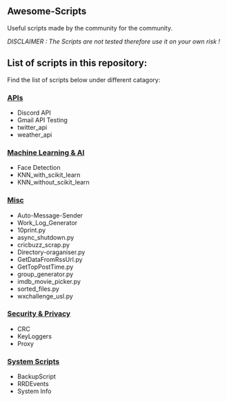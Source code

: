 ## Awesome-Scripts

Useful scripts made by the community for the community.

<i> DISCLAIMER : The Scripts are not tested therefore use it on your own risk ! </i>

## List of scripts in this repository:
Find the list of scripts below under different catagory:

### [APIs](./APIs)
* Discord API
* Gmail API Testing
* twitter_api
* weather_api


### [Machine Learning & AI](./Machine-Learning-&-AI)
* Face Detection
* KNN_with_scikit_learn
* KNN_without_scikit_learn


### [Misc](./Misc)
* Auto-Message-Sender
* Work_Log_Generator
* 10print.py
* async_shutdown.py
* cricbuzz_scrap.py
* Directory-oraganiser.py
* GetDataFromRssUrl.py
* GetTopPostTime.py
* group_generator.py
* imdb_movie_picker.py
* sorted_files.py
* wxchallenge_usl.py


### [Security & Privacy](./Security-&-Privacy)
* CRC
* KeyLoggers
* Proxy


### [System Scripts](./System-Scripts)
* BackupScript
* RRDEvents
* System Info

